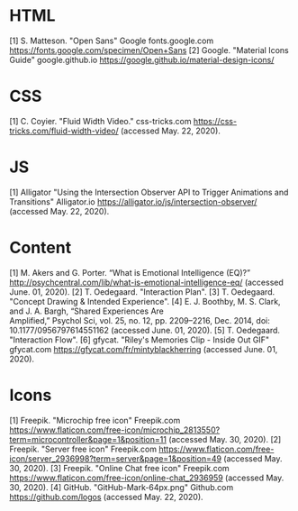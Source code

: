 # HTML
[1] S. Matteson. "Open Sans" Google fonts.google.com
    https://fonts.google.com/specimen/Open+Sans
[2] Google. "Material Icons Guide" google.github.io
    https://google.github.io/material-design-icons/

# CSS
[1] C. Coyier. "Fluid Width Video." css-tricks.com 
    https://css-tricks.com/fluid-width-video/ (accessed May. 22, 2020).

# JS
[1] Alligator "Using the Intersection Observer API to Trigger Animations and Transitions" Alligator.io https://alligator.io/js/intersection-observer/ (accessed May. 22, 2020).

# Content
[1] M. Akers and G. Porter. “What is Emotional Intelligence (EQ)?”
    http://psychcentral.com/lib/what-is-emotional-intelligence-eq/ (accessed June. 01, 2020).
[2] T. Oedegaard. "Interaction Plan".
[3] T. Oedegaard. "Concept Drawing & Intended Experience".
[4] E. J. Boothby, M. S. Clark, and J. A. Bargh, “Shared Experiences Are    
    Amplified,” Psychol Sci, vol. 25, no. 12, pp. 2209–2216, Dec. 2014, doi: 10.1177/0956797614551162 (accessed June. 01, 2020).
[5] T. Oedegaard. "Interaction Flow".
[6] gfycat. "Riley's Memories Clip - Inside Out GIF" gfycat.com
    https://gfycat.com/fr/mintyblackherring (accessed June. 01, 2020).

# Icons
[1] Freepik. "Microchip free icon" Freepik.com 
    https://www.flaticon.com/free-icon/microchip_2813550?term=microcontroller&page=1&position=11 (accessed May. 30, 2020).
[2] Freepik. "Server free icon" Freepik.com 
    https://www.flaticon.com/free-icon/server_2936998?term=server&page=1&position=49 (accessed May. 30, 2020).
[3] Freepik. "Online Chat free icon" Freepik.com
    https://www.flaticon.com/free-icon/online-chat_2936959 (accessed May. 30, 2020).
[4] GitHub. "GitHub-Mark-64px.png" Github.com
    https://github.com/logos (accessed May. 22, 2020).